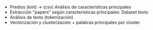 - Predios (kml) -> (csv) Análisis de características principales
- Extracción "papers" según características principales: Dataset texto
- Análisis de texto (tokenización)
- Vectorización y clusterización + palabras principales por cluster

